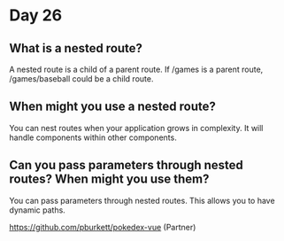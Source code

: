 # Day 26

## What is a nested route?
A nested route is a child of a parent route.
If /games is a parent route, /games/baseball could be a child route.

## When might you use a nested route?
You can nest routes when your application grows in complexity. It will handle components within other components.

## Can you pass parameters through nested routes? When might you use them?
You can pass parameters through nested routes. This allows you to have dynamic paths.

https://github.com/pburkett/pokedex-vue
(Partner)